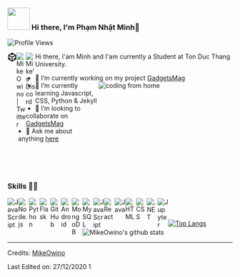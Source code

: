 ### <img src="https://i.pinimg.com/originals/00/4b/17/004b173f6e3d6843df10114e087f30a8.gif" width="50" height="50" /> Hi there, I'm <b>Phạm Nhật Minh</b>👋
![Profile Views](https://hits.seeyoufarm.com/api/count/incr/badge.svg?url=https://github.com/MinhPhamNhat/&title=Profile%20Views)


<a href="https://codesandbox.io/u/mikeeowino">
  <img align="left" alt="Mike Owino | CodeSandbox" width="20px" src="https://raw.githubusercontent.com/anuraghazra/anuraghazra/master/assets/codesandbox.svg" />
</a>
<a href="https://twitter.com/mikeeowino">
  <img align="left" alt="Mike Owino | Twitter" width="21px" src="https://raw.githubusercontent.com/anuraghazra/anuraghazra/master/assets/twitter.svg" />
</a>
<a href="https://discord.gg/VK4k3Br">
  <img align="left" alt="Mike's Discord" width="21px" src="https://raw.githubusercontent.com/anuraghazra/anuraghazra/master/assets/discord-round.svg" />
</a>

Hi there, I'am Minh and I'am currently a Student at Ton Duc Thang University.

- 🔭 I’m currently working on my project [GadgetsMag](https://github.com/gadgetsmag.github.io) <img align="right" alt="coding from home" src= "https://camo.githubusercontent.com/410dd0b1b800cd1e13965237beee2a32474be978/68747470733a2f2f6d656469612e67697068792e636f6d2f6d656469612f4d3967624264396e6244724f5475314d71782f67697068792e676966" height = 200 width = 300/>
- 🌱 I’m currently learning Javascript, CSS,  Python & Jekyll
- 👯 I’m looking to collaborate on [GadgetsMag](https://github.com/gadgetsmag.github.io)
- 💬 Ask me about anything [here](https://github.com/MikeOwino/MikeOwino/issues)
<br>
<br>
<br>

### Skills 👨‍💻

<img align="left" alt="JavaScript" title="JavaScript" width="24px" src="https://cdn.jsdelivr.net/npm/simple-icons@3.2.0/icons/javascript.svg" />
<img align="left" alt="Node.js" title="Node.js" width="24px" src="https://cdn.jsdelivr.net/npm/simple-icons@6.2.0/icons/nodedotjs.svg" />
<img align="left" alt="Python" title="Python" width="24px" src="https://cdn.jsdelivr.net/npm/simple-icons@3.2.0/icons/python.svg" />
<img align="left" alt="Flask" title="Flask" width="24px" src="https://cdn.jsdelivr.net/npm/simple-icons@3.2.0/icons/flask.svg" />
<img align="left" alt="GitHub" title="GitHub" width="24px" src="https://cdn.jsdelivr.net/npm/simple-icons@3.2.0/icons/github.svg" />
<img align="left" alt="Android" title="Android" width="24px" src="https://cdn.jsdelivr.net/npm/simple-icons@3.2.0/icons/android.svg" />
<img align="left" alt="MongoDB" title="MongoDB" width="24px" src="https://cdn.jsdelivr.net/npm/simple-icons@3.2.0/icons/mongodb.svg" />
<img align="left" alt="MySQL" title="MySQL" width="24px" src="https://cdn.jsdelivr.net/npm/simple-icons@3.2.0/icons/mysql.svg" />
<img align="left" alt="JavaScript" title="JavaScript" width="24px" src="https://cdn.jsdelivr.net/npm/simple-icons@3.2.0/icons/javascript.svg" />
<img align="left" alt="React" title="React" width="24px" src="https://cdn.jsdelivr.net/npm/simple-icons@3.2.0/icons/react.svg" />
<img align="left" alt="Java" title="Java" width="24px" src="https://cdn.jsdelivr.net/npm/simple-icons@3.2.0/icons/java.svg" />
<img align="left" alt="HTML" title="HTML" width="24px" src="https://cdn.jsdelivr.net/npm/simple-icons@3.2.0/icons/html5.svg" />
<img align="left" alt="CSS" title="CSS" width="24px" src="https://cdn.jsdelivr.net/npm/simple-icons@3.2.0/icons/css3.svg" />
<img align="left" alt=".NET" title=".NET" width="24px" src="https://cdn.jsdelivr.net/npm/simple-icons@6.2.0/icons/dotnet.svg" />
<img align="left" alt="Jupyter" title="Jupyter" width="24px" src="https://cdn.jsdelivr.net/npm/simple-icons@3.2.0/icons/jupyter.svg" />
<br>
<br>

[![Top Langs](https://github-readme-stats.vercel.app/api/top-langs/?username=MikeOwino&layout=compact&theme=highcontrast)](https://github.com/mikeowino/)
![MikeOwino's github stats](https://github-readme-stats.vercel.app/api?username=MikeOwino&count_private=true&show_icons=true&theme=highcontrast)

-----
Credits: [MikeOwino](https://github.com/MikeOwino)

Last Edited on: 27/12/2020
1
